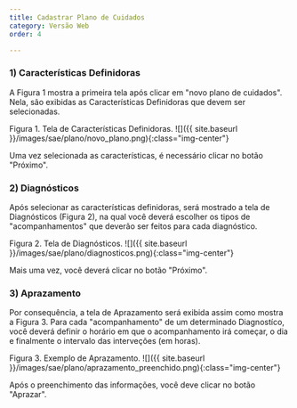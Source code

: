 ```yaml
---
title: Cadastrar Plano de Cuidados
category: Versão Web
order: 4

---
```


### 1) Características Definidoras
A Figura 1 mostra a primeira tela após clicar em "novo plano de cuidados". Nela, são exibidas as Características Definidoras que devem ser selecionadas.

Figura 1. Tela de Características Definidoras.
![]({{ site.baseurl }}/images/sae/plano/novo_plano.png){:class="img-center"}

Uma vez selecionada as características, é necessário clicar no botão "Próximo".

### 2) Diagnósticos
Após selecionar as características definidoras, será mostrado a tela de Diagnósticos (Figura 2), na qual você deverá escolher os tipos de "acompanhamentos" que deverão ser feitos para cada diagnóstico.

Figura 2. Tela de Diagnósticos.
![]({{ site.baseurl }}/images/sae/plano/diagnosticos.png){:class="img-center"}

Mais uma vez, você deverá clicar no botão "Próximo".

### 3) Aprazamento
Por consequência, a tela de Aprazamento será exibida assim como mostra a Figura 3. Para cada "acompanhamento" de um determinado Diagnostíco, você deverá definir o horário em que o acompanhamento irá começar, o dia e finalmente o intervalo das interveções (em horas).

Figura 3. Exemplo de Aprazamento.
![]({{ site.baseurl }}/images/sae/plano/aprazamento_preenchido.png){:class="img-center"}

Após o preenchimento das informações, você deve clicar no botão "Aprazar".
